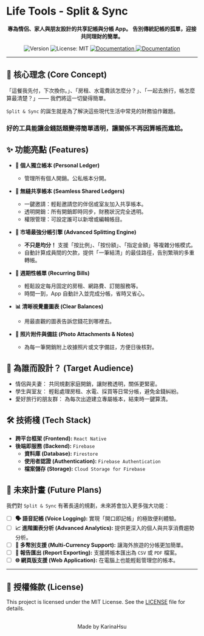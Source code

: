 # Life Tools - Split & Sync

<div align="center">

**專為情侶、家人與朋友設計的共享記帳與分帳 App。** **告別傳統記帳的孤單，迎接共同理財的簡單。**

</div>

<p align="center">
  <img alt="Version" src="https://img.shields.io/badge/version-1.0.0-blue.svg?cacheSeconds=2592000" />
  <img alt="License: MIT" src="https://img.shields.io/badge/License-MIT-yellow.svg" />
  <a href="https://reactnative.dev/" target="_blank">
    <img alt="Documentation" src="https://img.shields.io/badge/framework-React%20Native-informational.svg" />
  </a>
   <a href="https://firebase.google.com/" target="_blank">
    <img alt="Documentation" src="https://img.shields.io/badge/backend-Firebase-orange.svg" />
  </a>
</p>

---

## 🚀 核心理念 (Core Concept)

「這餐我先付，下次換你。」、「房租、水電費該怎麼分？」、「一起去旅行，帳怎麼算最清楚？」—— 我們將這一切變得簡單。

`Split & Sync` 的誕生就是為了解決這些現代生活中常見的財務協作難題。
### **好的工具能讓金錢話題變得簡單透明，讓關係不再因算帳而尷尬。**


## ✨ 功能亮點 (Features)

* **👤 個人獨立帳本 (Personal Ledger)**
    * 管理所有個人開銷。公私帳本分開。
      
* **👥 無縫共享帳本 (Seamless Shared Ledgers)**
    * 一鍵邀請：輕鬆邀請您的伴侶或室友加入共享帳本。
    * 透明開銷：所有開銷即時同步，財務狀況完全透明。
    * 權限管理：可設定誰可以新增或編輯帳目。

* **🧮 市場最強分帳引擎 (Advanced Splitting Engine)**
    * **不只是均分！** 支援「按比例」、「按份額」、「指定金額」等複雜分帳模式。
    * 自動計算成員間的欠款，提供「一筆結清」的最佳路徑，告別繁瑣的多重轉帳。

* **📅 週期性帳單 (Recurring Bills)**
    * 輕鬆設定每月固定的房租、網路費、訂閱服務等。
    * 時間一到，App 自動計入並完成分帳，省時又省心。

* **📊 清晰視覺畫圖表 (Clear Balances)**
    * 用最直觀的圖表告訴您錢花到哪裡去。

* **📸 照片附件與備註 (Photo Attachments & Notes)**
    * 為每一筆開銷附上收據照片或文字備註，方便日後核對。

## 🎯 為誰而設計？ (Target Audience)

* 情侶與夫妻： 共同規劃家庭開銷，讓財務透明，關係更緊密。
* 學生與室友： 輕鬆處理房租、水電、採買等日常分帳，避免金錢糾紛。
* 愛好旅行的朋友群： 為每次出遊建立專屬帳本，結束時一鍵算清。


## 🛠️ 技術棧 (Tech Stack)

* **跨平台框架 (Frontend):** `React Native`
* **後端即服務 (Backend):** `Firebase`
    * **資料庫 (Database):** `Firestore`
    * **使用者認證 (Authentication):** `Firebase Authentication`
    * **檔案儲存 (Storage):** `Cloud Storage for Firebase`


## 🔮 未來計畫 (Future Plans)

我們對 `Split & Sync` 有著長遠的規劃，未來將會加入更多強大功能：

-   [ ] **🗣️ 語音記帳 (Voice Logging):** 實現「開口即記帳」的極致便利體驗。
-   [ ] **📈 進階圖表分析 (Advanced Analytics):** 提供更深入的個人與共享消費趨勢分析。
-   [ ] **💸 多幣別支援 (Multi-Currency Support):** 讓海外旅遊的分帳更加簡單。
-   [ ] **📄 報告匯出 (Report Exporting):** 支援將帳本匯出為 `CSV` 或 `PDF` 檔案。
-   [ ] **🌐 網頁版支援 (Web Application):** 在電腦上也能輕鬆管理您的帳本。

---

## 📄 授權條款 (License)

This project is licensed under the MIT License. See the [LICENSE](LICENSE.md) file for details.

<br />

<div align="center">
  Made by KarinaHsu
</div>
